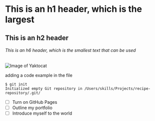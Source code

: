 # This is an h1 header, which is the largest
## This is an h2 header
###### This is an h6 header, which is the smallest text that can be used

![Image of Yaktocat](https://octodex.github.com/images/yaktocat.png)

adding a code example in the file

```
$ git init
Initialized empty Git repository in /Users/skills/Projects/recipe-repository/.git/
```

- [ ] Turn on GitHub Pages
- [ ] Outline my portfolio
- [ ] Introduce myself to the world
